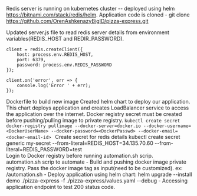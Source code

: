 Redis server is running on kubernetes cluster -- deployed using helm https://bitnami.com/stack/redis/helm.
Application code is cloned - git clone https://github.com/OrenAshkenazyBigID/pizza-express.git 

Updated server.js file to read redis server details from environment variables(REDIS_HOST and REDIR_PASSWORD).

```
client = redis.createClient({
    host: process.env.REDIS_HOST,
    port: 6379,
    password: process.env.REDIS_PASSWORD
});

client.on('error', err => {
    console.log('Error ' + err);
});
```
Dockerfile to build new image
Created helm chart to deploy our application. This chart deploys application and creates LoadBalancer service to access the application over the internet.
Docker registry secret must be created before pushing/pulling image to private registry.
    ```kubectl create secret docker-registry pullimage --docker-server=docker.io --docker-username=<DockerUserName> --docker-password=<DockerPasswd> --docker-email=<docker-email-id> ```
Create secret for redis details
kubectl create secret generic my-secret --from-literal=REDIS_HOST=34.135.70.60 --from-literal=REDIS_PASSWORD=test     
Login to Docker registry before running automation.sh scrip.     
automation.sh scrip to automate
    - Build and pushing docker image private registry. Pass the docker image tag as input(need to be customized).
        ex: /automation.sh <tag>
    - Deploy application using helm chart: helm upgrade --install  demo ./pizza-express -f ./pizza-express/values.yaml --debug
    - Accessing application endpoint to test 200 status code.
